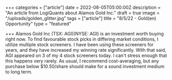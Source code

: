 +++
categories = ["article"]
date = 2022-08-05T05:00:00Z
description = "An article from LogiQuants about Alamos Gold Inc."
draft = true
image = "/uploads/golden_glitter.jpg"
tags = ["article"]
title = "8/5/22 - Gold(en) Opportunity"
type = "featured"

+++
Alamos Gold Inc (TSX: AGI)(NYSE: AGI) is an investment worth buying right now. To find favourable stock picks in differing market conditions, I utilize multiple stock screeners. I have been using these screeners for years, and they have increased my winning rate significantly. With that said, AGI appeared on 3 of my 4 stock screeners today. I can't stress enough that this happens very rarely. As usual, I recommend cost-averaging, but any purchase below $10.50/share should make for a sound investment medium to long term.